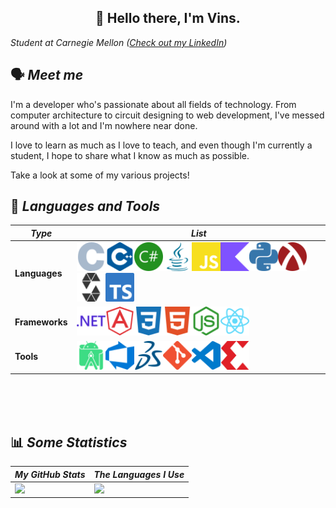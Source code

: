 <h2 align="center">
    👋 Hello there, I'm 
    Vins.
</h2>

_Student at Carnegie Mellon
([Check out my LinkedIn](https://www.linkedin.com/in/sharmavins/))_

## 🗣 <i>Meet me</i>

I'm a developer who's passionate about all fields of technology. From computer
architecture to circuit designing to web development, I've messed around with a
lot and I'm nowhere near done.

I love to learn as much as I love to teach, and even though I'm currently a
student, I hope to share what I know as much as possible.

Take a look at some of my various projects!

## 💾 <i>Languages and Tools</i>

| _Type_         | _List_                                                                                                                                                                                                                                                                                                                                                                                                                                                                                                                                                                                                                                                                                                                                                                                     |
| -------------- | ------------------------------------------------------------------------------------------------------------------------------------------------------------------------------------------------------------------------------------------------------------------------------------------------------------------------------------------------------------------------------------------------------------------------------------------------------------------------------------------------------------------------------------------------------------------------------------------------------------------------------------------------------------------------------------------------------------------------------------------------------------------------------------------ |
| **Languages**  | <img style="width: 46px; height: 46px" src="assets/c.svg" alt="C"><img style="width: 46px; height: 46px" src="assets/cplusplus.svg" alt="C++"><img style="width: 46px; height: 46px" src="assets/csharp.svg" alt="C#"><img style="width: 46px; height: 46px" src="assets/java.svg" alt="Java"><img style="width: 46px; height: 46px" src="assets/javascript.svg" alt="JavaScript"><img style="width: 46px; height: 46px" src="assets/kotlin.svg" alt="Kotlin"><img style="width: 46px; height: 46px" src="assets/python.svg" alt="Python"><img style="width: 46px; height: 46px" src="assets/racket.svg" alt="Racket"><img style="width: 46px; height: 46px" src="assets/solidity.svg" alt="Solidity"><img style="width: 46px; height: 46px" src="assets/typescript.svg" alt="TypeScript"> |
| **Frameworks** | <img style="width: 46px; height: 46px" src="assets/dotnet.svg" alt=".NET"><img style="width: 46px; height: 46px" src="assets/angularjs.svg" alt="Angular"><img style="width: 46px; height: 46px" src="assets/css3.svg" alt="CSS3"><img style="width: 46px; height: 46px" src="assets/html5.svg" alt="HTML5"><img style="width: 46px; height: 46px" src="assets/nodedotjs.svg" alt="Node.js"><img style="width: 46px; height: 46px" src="assets/react.svg" alt="React">                                                                                                                                                                                                                                                                                                                     |
| **Tools**      | <img style="width: 46px; height: 46px" src="assets/androidstudio.svg" alt="Android Studio"><img style="width: 46px; height: 46px" src="assets/azuredevops.svg" alt="Azure DevOps"><img style="width: 46px; height: 46px" src="assets/dassaultsystemes.svg" alt="Dassault Systèmes"><img style="width: 46px; height: 46px" src="assets/git.svg" alt="Git"><img style="width: 46px; height: 46px" src="assets/visualstudiocode.svg" alt="Visual Studio Code"><img style="width: 46px; height: 46px" src="assets/xilinx.svg" alt="Xilinx">                                                                                                                                                                                                                                                    |

<br />
<br />
<br />

## 📊 <i>Some Statistics</i>

| <i>My GitHub Stats<i>                                                                                                            | <i>The Languages I Use</i>                                                                                               |
| -------------------------------------------------------------------------------------------------------------------------------- | ------------------------------------------------------------------------------------------------------------------------ |
| <img src="https://github-readme-stats.vercel.app/api?username=sharmavins23&show_icons=true&hide_border=true&count_private=true"> | <img src="https://github-readme-stats.vercel.app/api/top-langs/?username=sharmavins23&show_icons=true&hide_border=true"> |
